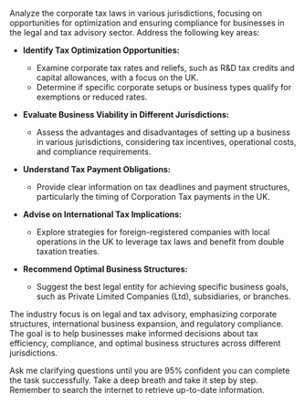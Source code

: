 Analyze the corporate tax laws in various jurisdictions, focusing on opportunities for optimization and ensuring compliance for businesses in the legal and tax advisory sector. Address the following key areas:

- **Identify Tax Optimization Opportunities:**
  - Examine corporate tax rates and reliefs, such as R&D tax credits and capital allowances, with a focus on the UK.
  - Determine if specific corporate setups or business types qualify for exemptions or reduced rates.

- **Evaluate Business Viability in Different Jurisdictions:**
  - Assess the advantages and disadvantages of setting up a business in various jurisdictions, considering tax incentives, operational costs, and compliance requirements.
  
- **Understand Tax Payment Obligations:**
  - Provide clear information on tax deadlines and payment structures, particularly the timing of Corporation Tax payments in the UK.

- **Advise on International Tax Implications:**
  - Explore strategies for foreign-registered companies with local operations in the UK to leverage tax laws and benefit from double taxation treaties.

- **Recommend Optimal Business Structures:**
  - Suggest the best legal entity for achieving specific business goals, such as Private Limited Companies (Ltd), subsidiaries, or branches.

The industry focus is on legal and tax advisory, emphasizing corporate structures, international business expansion, and regulatory compliance. The goal is to help businesses make informed decisions about tax efficiency, compliance, and optimal business structures across different jurisdictions.

Ask me clarifying questions until you are 95% confident you can complete the task successfully. Take a deep breath and take it step by step. Remember to search the internet to retrieve up-to-date information.